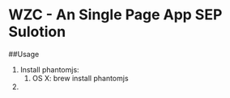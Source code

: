 # WZC - An Single Page App SEP Sulotion

##Usage

1. Install phantomjs:
    1. OS X: brew install phantomjs
2. 